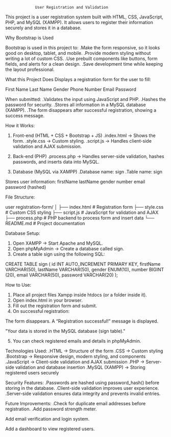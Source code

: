                  User Registration and Validation

This project is a user registration system built with HTML, CSS, JavaScript, PHP, and MySQL (XAMPP). It allows users to register their information securely and stores it in a database.

Why Bootstrap is Used

Bootstrap is used in this project to:
.Make the form responsive, so it looks good on desktop, tablet, and mobile.
.Provide modern styling without writing a lot of custom CSS.
.Use prebuilt components like buttons, form fields, and alerts for a clean design.
.Save development time while keeping the layout professional.

What this Project Does
Displays a registration form for the user to fill:

First Name
Last Name
Gender
Phone Number
Email
Password

When submitted:
.Validates the input using JavaScript and PHP.
.Hashes the password for security.
.Stores all information in a MySQL database (XAMPP).
.The form disappears after successful registration, showing a success message.

How it Works:
1. Front-end (HTML + CSS + Bootstrap + JS)
.index.html → Shows the form.
.style.css → Custom styling.
.script.js → Handles client-side validation and AJAX submission.

2. Back-end (PHP)
.process.php → Handles server-side validation, hashes passwords, and inserts data into MySQL.

3. Database (MySQL via XAMPP)
.Database name: sign
.Table name: sign

Stores user information:
firstName
lastName
gender
number
email
password (hashed)

File Structure:

 user registration-form/
│
├── index.html      # Registration form
├── style.css       # Custom CSS styling
├── script.js       # JavaScript for validation and AJAX
├── process.php     # PHP backend to process form and insert data
└── README.md       # Project documentation

Database Setup:
1. Open XAMPP → Start Apache and MySQL.
2. Open phpMyAdmin → Create a database called sign.
3. Create a table sign using the following SQL:

CREATE TABLE sign (
    id INT AUTO_INCREMENT PRIMARY KEY,
    firstName VARCHAR(50),
    lastName VARCHAR(50),
    gender ENUM(10),
    number BIGINT (20),
    email VARCHAR(50),
    password VARCHAR(20)
);

How to Use:
1. Place all project files Xampp inside htdocs (or a folder inside it).
2. Open index.html in your browser.
3. Fill out the registration form and submit.
4. On successful registration:

The form disappears.
 A “Registration successful!” message is displayed.
  
"Your data is stored in the MySQL database (sign table)."

5. You can check registered emails and details in phpMyAdmin.

Technologies Used:
.HTML → Structure of the form
.CSS → Custom styling
.Bootstrap  → Responsive design, modern styling, and components
.JavaScript → Client-side validation and AJAX submission
.PHP → Server-side validation and database insertion
.MySQL (XAMPP) → Storing registered users securely

Security Features:
.Passwords are hashed using password_hash() before storing in the database.
.Client-side validation improves user experience.
.Server-side validation ensures data integrity and prevents invalid entries.

Future Improvements:
.Check for duplicate email addresses before registration.
.Add password strength meter.

Add email verification and login system.

Add a dashboard to view registered users.
